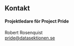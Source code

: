 ## Kontakt

#### Projektledare för Project Pride

Robert Rosenquist </br>
[pride@datasektionen.se](mailto:pride@datasektionen.se)
